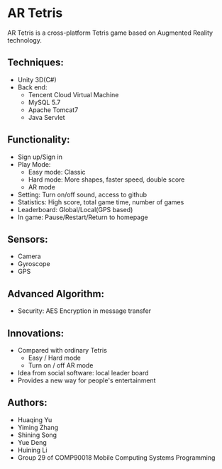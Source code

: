 # AR Tetris

AR Tetris is a cross-platform Tetris game based on Augmented Reality technology. 

## Techniques:

* Unity 3D(C#)
* Back end:
  *  Tencent Cloud Virtual Machine
  *  MySQL 5.7
  *  Apache Tomcat7
  *  Java Servlet

## Functionality:

* Sign up/Sign in
* Play Mode:
  *  Easy mode: Classic
  *  Hard mode: More shapes, faster speed, double score
  *  AR mode
* Setting: Turn on/off sound, access to github
* Statistics: High score, total game time, number of games
* Leaderboard: Global/Local(GPS based)
* In game: Pause/Restart/Return to homepage

## Sensors:

* Camera
* Gyroscope
* GPS

## Advanced Algorithm:

* Security: AES Encryption in message transfer

## Innovations:

* Compared with ordinary Tetris             
  * Easy / Hard mode
  * Turn on / off AR mode
* Idea from social software: local leader board
* Provides a new way for people's entertainment

## Authors:

* Huaqing Yu
* Yiming Zhang
* Shining Song
* Yue Deng
* Huining Li
* Group 29 of COMP90018 Mobile Computing Systems Programming
